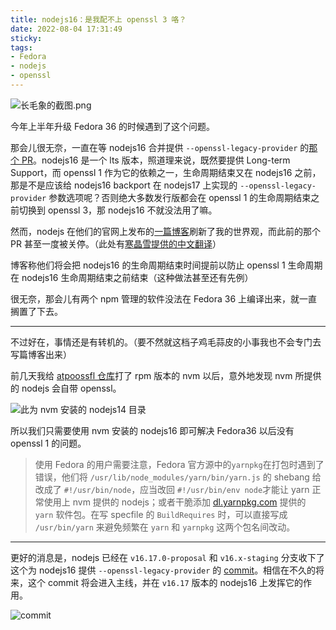 ```yaml
---
title: nodejs16：是我配不上 openssl 3 咯？
date: 2022-08-04 17:31:49
sticky:
tags:
- Fedora
- nodejs
- openssl
---
```


![长毛象的截图.png](https://cdn.zhullyb.top/uploads/2024/08/12/62eba4eabc963.webp)

今年上半年升级 Fedora 36 的时候遇到了这个问题。

那会儿很无奈，一直在等 nodejs16 合并提供 `--openssl-legacy-provider` 的[那个 PR](https://github.com/nodejs/node/pull/42972)。nodejs16 是一个 lts 版本，照道理来说，既然要提供 Long-term Support，而 openssl 1 作为它的依赖之一，生命周期结束又在 nodejs16 之前，那是不是应该给 nodejs16 backport 在 nodejs17 上实现的 `--openssl-legacy-provider` 参数选项呢？否则绝大多数发行版都会在 openssl 1 的生命周期结束之前切换到 openssl 3，那 nodejs16 不就没法用了嘛。

然而，nodejs 在他们的官网上发布的[一篇博客](https://nodejs.org/en/blog/announcements/nodejs16-eol/)刷新了我的世界观，而此前的那个 PR 甚至一度被关停。（此处有[寒晶雪提供的中文翻译](https://whiteboard-ui8.pages.dev/translation/nodejs-eol-v16-0626/)）

博客称他们将会把 nodejs16 的生命周期结束时间提前以防止 openssl 1 生命周期在 nodejs16 生命周期结束之前结束（这种做法甚至还有先例）

很无奈，那会儿有两个 npm 管理的软件没法在 Fedora 36 上编译出来，就一直搁置了下去。

***

不过好在，事情还是有转机的。（要不然就这档子鸡毛蒜皮的小事我也不会专门去写篇博客出来）

前几天我给 [atpoossfl 仓库](https://github.com/atpoossfl/repo)打了 rpm 版本的 nvm 以后，意外地发现 nvm 所提供的 nodejs 会自带 openssl。

![此为 nvm 安装的 nodejs14 目录](https://cdn.zhullyb.top/uploads/2024/08/12/62ebadf02a5b3.webp)

所以我们只需要使用 nvm 安装的 nodejs16 即可解决 Fedora36 以后没有 openssl 1 的问题。

> 使用 Fedora 的用户需要注意，Fedora 官方源中的`yarnpkg`在打包时遇到了错误，他们将 `/usr/lib/node_modules/yarn/bin/yarn.js` 的 shebang 给改成了 `#!/usr/bin/node`，应当改回 `#!/usr/bin/env node`才能让 yarn 正常使用上 nvm 提供的 nodejs；或者干脆添加 [dl.yarnpkg.com](https://dl.yarnpkg.com/rpm/yarn.repo) 提供的 `yarn` 软件包。在写 specfile 的 `BuildRequires` 时，可以直接写成 `/usr/bin/yarn` 来避免频繁在 `yarn` 和 `yarnpkg` 这两个包名间改动。

***

更好的消息是，nodejs 已经在 `v16.17.0-proposal` 和 `v16.x-staging` 分支收下了这个为 nodejs16 提供 `--openssl-legacy-provider` 的 [commit](https://github.com/nodejs/node/commit/e7b99e8c8d229ee2cc1d657ae44f715e7e5f852f)。相信在不久的将来，这个 commit 将会进入主线，并在 `v16.17` 版本的 nodejs16 上发挥它的作用。

![commit](https://cdn.zhullyb.top/uploads/2024/08/12/62ebb0927943f.webp)




